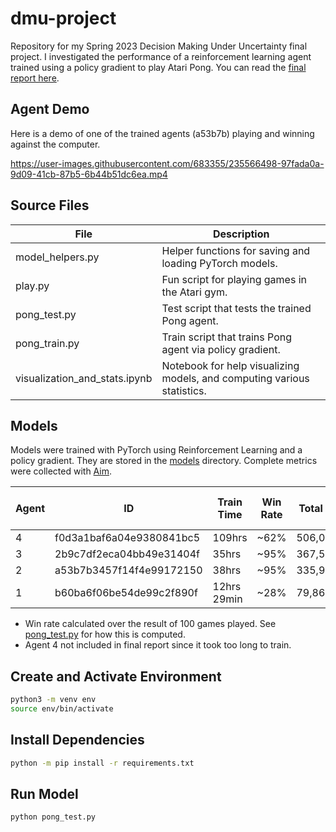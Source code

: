 # dmu-project

Repository for my Spring 2023 Decision Making Under Uncertainty final project. I investigated the performance of a reinforcement learning agent trained using a policy gradient to play Atari Pong. You can read the [final report here](./final-report.pdf).

## Agent Demo

Here is a demo of one of the trained agents (a53b7b) playing and winning against the computer.

https://user-images.githubusercontent.com/683355/235566498-97fada0a-9d09-41cb-87b5-6b44b51dc6ea.mp4

## Source Files

| File                          | Description                                                             |
| ----------------------------- | ----------------------------------------------------------------------- |
| model_helpers.py              | Helper functions for saving and loading PyTorch models.                 |
| play.py                       | Fun script for playing games in the Atari gym.                          |
| pong_test.py                  | Test script that tests the trained Pong agent.                          |
| pong_train.py                 | Train script that trains Pong agent via policy gradient.                |
| visualization_and_stats.ipynb | Notebook for help visualizing models, and computing various statistics. |

## Models

Models were trained with PyTorch using Reinforcement Learning and a policy gradient. They are stored in the [models](./models) directory. Complete metrics were collected with [Aim](https://github.com/aimhubio/aim).

| Agent | ID                       | Train Time  | Win Rate | Total Fames | Reward-to-Go | Baseline Subtraction | Max Steps / Episode | Total Layers | Hidden Dim | Episodes | Gamma | Learning Rate |
| ----- | ------------------------ | ----------- | -------- | ----------- | ------------ | -------------------- | ------------------- | ------------ | ---------- | -------- | ----- | ------------- |
| 4     | f0d3a1baf6a04e9380841bc5 | 109hrs      | ~62%     | 506,007,959 | ✅           | ✅                   | None                | 3            | 300        | 20000    | 0.99  | 0.0001        |
| 3     | 2b9c7df2eca04bb49e31404f | 35hrs       | ~95%     | 367,556,707 | ✅           | ✅                   | 5000                | 3            | 200        | 20000    | 0.99  | 0.0001        |
| 2     | a53b7b3457f14f4e99172150 | 38hrs       | ~95%     | 335,928,545 | ✅           | ❌                   | 5000                | 3            | 200        | 20000    | 0.99  | 0.0001        |
| 1     | b60ba6f06be54de99c2f890f | 12hrs 29min | ~28%     | 79,861,221  | ✅           | ❌                   | 1000                | 3            | 200        | 20000    | 0.99  | 0.0001        |

- Win rate calculated over the result of 100 games played. See [pong_test.py](./pong_test.py) for how this is computed.
- Agent 4 not included in final report since it took too long to train.

## Create and Activate Environment

```sh
python3 -m venv env
source env/bin/activate
```

## Install Dependencies

```sh
python -m pip install -r requirements.txt
```

## Run Model

```sh
python pong_test.py
```
